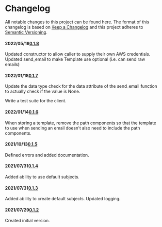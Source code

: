 # Changelog

All notable changes to this project can be found here.
The format of this changelog is based on [Keep a Changelog](https://keepachangelog.com/en/1.0.0/) and this project adheres to [Semantic Versioning](https://semver.org/spec/v2.0.0.html).

#### 2022/05/18[0.1.8](https://github.com/UACoreFacilitiesIT/UA-Email-Client)

Updated constructor to allow caller to supply their own AWS credentials.
Updated send_email to make Template use optional (i.e. can send raw emails)

#### 2022/01/18[0.1.7](https://github.com/UACoreFacilitiesIT/UA-Email-Client)

Update the data type check for the data attribute of the send_email function to actually check if the value is None.

Write a test suite for the client.

#### 2022/01/14[0.1.6](https://github.com/UACoreFacilitiesIT/UA-Email-Client)

When storing a template, remove the path components so that the template to use when sending an email doesn't also need to include the path components.

#### 2021/10/13[0.1.5](https://github.com/UACoreFacilitiesIT/UA-Email-Client)

Defined errors and added documentation.

#### 2021/07/31[0.1.4](https://github.com/UACoreFacilitiesIT/UA-Email-Client)

Added ability to use default subjects.

#### 2021/07/31[0.1.3](https://github.com/UACoreFacilitiesIT/UA-Email-Client/commit/5a188208602c0534596ccbef94becb56c97ffb7f)

Added ability to create default subjects. Updated logging.

#### 2021/07/29[0.1.2](https://github.com/UACoreFacilitiesIT/UA-Email-Client/commit/d066e8dac13bc80f2e59af37264b4a2af25747e5)

Created initial version.
